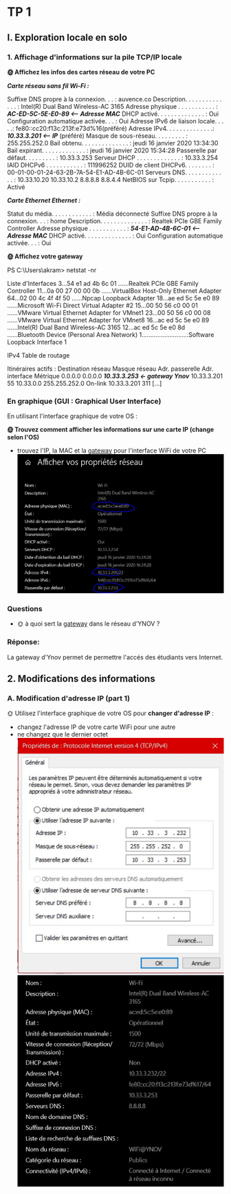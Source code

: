 # TP 1

## I. Exploration locale en solo

### 1. Affichage d'informations sur la pile TCP/IP locale

**🌞 Affichez les infos des cartes réseau de votre PC**

 



***Carte réseau sans fil Wi-Fi :***

   Suffixe DNS propre à la connexion. . . : auvence.co
   Description. . . . . . . . . . . . . . : Intel(R) Dual Band Wireless-AC 3165
   Adresse physique . . . . . . . . . . . : ***AC-ED-5C-5E-E0-89 <-- Adresse MAC***
   DHCP activé. . . . . . . . . . . . . . : Oui
   Configuration automatique activée. . . : Oui
   Adresse IPv6 de liaison locale. . . . .: fe80::cc20:f13c:213f:e73d%16(préféré)
   Adresse IPv4. . . . . . . . . . . . . .: ***10.33.3.201 <-- IP*** (préféré)
   Masque de sous-réseau. . . . . . . . . : 255.255.252.0
   Bail obtenu. . . . . . . . . . . . . . : jeudi 16 janvier 2020 13:34:30
   Bail expirant. . . . . . . . . . . . . : jeudi 16 janvier 2020 15:34:28
   Passerelle par défaut. . . . . . . . . : 10.33.3.253
   Serveur DHCP . . . . . . . . . . . . . : 10.33.3.254
   IAID DHCPv6 . . . . . . . . . . . : 111996252
   DUID de client DHCPv6. . . . . . . . : 00-01-00-01-24-63-2B-7A-54-E1-AD-4B-6C-01
   Serveurs DNS. . .  . . . . . . . . . . : 10.33.10.20
                                       10.33.10.2
                                       8.8.8.8
                                       8.8.4.4
   NetBIOS sur Tcpip. . . . . . . . . . . : Activé
   

***Carte Ethernet Ethernet :***

   Statut du média. . . . . . . . . . . . : Média déconnecté
   Suffixe DNS propre à la connexion. . . : home
   Description. . . . . . . . . . . . . . : Realtek PCIe GBE Family Controller
   Adresse physique . . . . . . . . . . . : ***54-E1-AD-4B-6C-01 <-- Adresse MAC***
   DHCP activé. . . . . . . . . . . . . . : Oui
   Configuration automatique activée. . . : Oui
   
   
**🌞 Affichez votre gateway**


PS C:\Users\akram> netstat -nr


Liste d'Interfaces
  3...54 e1 ad 4b 6c 01 ......Realtek PCIe GBE Family Controller
 11...0a 00 27 00 00 0b ......VirtualBox Host-Only Ethernet Adapter
 64...02 00 4c 4f 4f 50 ......Npcap Loopback Adapter
 18...ae ed 5c 5e e0 89 ......Microsoft Wi-Fi Direct Virtual Adapter #2
 15...00 50 56 c0 00 01 ......VMware Virtual Ethernet Adapter for VMnet1
 23...00 50 56 c0 00 08 ......VMware Virtual Ethernet Adapter for VMnet8
 16...ac ed 5c 5e e0 89 ......Intel(R) Dual Band Wireless-AC 3165
 12...ac ed 5c 5e e0 8d ......Bluetooth Device (Personal Area Network)
  1...........................Software Loopback Interface 1


IPv4 Table de routage

Itinéraires actifs :
Destination réseau    Masque réseau  Adr. passerelle   Adr. interface Métrique
          0.0.0.0          0.0.0.0      ***10.33.3.253 <- gateway Ynov***  10.33.3.201     55
        10.33.0.0    255.255.252.0         On-link       10.33.3.201    311
[...]

### En graphique (GUI : Graphical User Interface)

En utilisant l'interface graphique de votre OS :  

**🌞 Trouvez comment afficher les informations sur une carte IP (change selon l'OS)**
  * trouvez l'IP, la MAC et la [gateway](../../cours/lexique.md#passerelle-ou-gateway) pour l'interface WiFi de votre PC
![GUI_1](GUI1.JPG)


### Questions

* 🌞 à quoi sert la [gateway](../../cours/lexique.md#passerelle-ou-gateway) dans le réseau d'YNOV ?

### Réponse:

La gateway d'Ynov permet de permettre l'accés des étudiants vers Internet.

## 2. Modifications des informations

### A. Modification d'adresse IP (part 1)  

🌞 Utilisez l'interface graphique de votre OS pour **changer d'adresse IP** :

* changez l'adresse IP de votre carte WiFi pour une autre
* ne changez que le dernier octet
![new_IP](changement_IP_libre.JPG)
![new_IPGUI](new_IP_Libre.JPG)